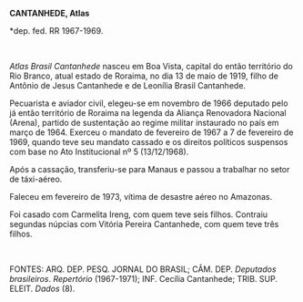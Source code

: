 **CANTANHEDE, Atlas**

\*dep. fed. RR 1967-1969.

 

*Atlas Brasil Cantanhede* nasceu em Boa Vista, capital do então
território do Rio Branco, atual estado de Roraima, no dia 13 de maio de
1919, filho de Antônio de Jesus Cantanhede e de Leonília Brasil
Cantanhede.

Pecuarista e aviador civil, elegeu-se em novembro de 1966 deputado pelo
já então território de Roraima na legenda da Aliança Renovadora Nacional
(Arena), partido de sustentação ao regime militar instaurado no país em
março de 1964. Exerceu o mandato de fevereiro de 1967 a 7 de fevereiro
de 1969, quando teve seu mandato cassado e os direitos políticos
suspensos com base no Ato Institucional nº 5 (13/12/1968).

Após a cassação, transferiu-se para Manaus e passou a trabalhar no setor
de táxi-aéreo.

Faleceu em fevereiro de 1973, vítima de desastre aéreo no Amazonas.

Foi casado com Carmelita Ireng, com quem teve seis filhos. Contraiu
segundas núpcias com Vitória Pereira Cantanhede, com quem teve três
filhos.

 

FONTES: ARQ. DEP. PESQ. JORNAL DO BRASIL; CÂM. DEP. *Deputados
brasileiros*. *Repertório* (1967-1971); INF. Cecília Cantanhede; TRIB.
SUP. ELEIT. *Dados* (8).

 
